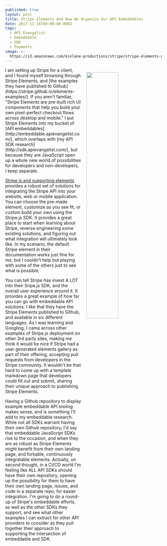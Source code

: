 ```yaml
---
published: true
layout: post
title: Stripe Elements And How We Organize Our API Embeddables
date: 2017-11-16T09:00:00.000Z
tags:
  - API Evangelist
  - Embeddable
  - SDK
  - Payments
image: >-
  https://s3.amazonaws.com/kinlane-productions/stripe/stripe-elements-grey-embeddable.png
---
```

<p><a href="https://stripe.github.io/elements-examples/"><img src="https://s3.amazonaws.com/kinlane-productions/stripe/stripe-elements-grey-embeddable.png" align="right" width="45%" style="padding: 15px;" /></a></p>I am setting up Stripe for a client, and I found myself browsing through Stripe Elements, and [the examples they have published to Github](https://stripe.github.io/elements-examples/). If you aren't familiar, "Stripe Elements are pre-built rich UI components that help you build your own pixel-perfect checkout flows across desktop and mobile." I put Stripe Elements into my bucket of [API embeddables](http://embeddable.apievangelist.com/), which overlaps with [my API SDK research](http://sdk.apievangelist.com/), but because they are JavaScript open up a whole new world of possibilities for developers and non-developers, I keep separate.

[Stripe.js and supporting elements](https://stripe.com/docs/stripe-js) provides a robust set of solutions for integrating the Stripe API into your website, web or mobile application. You can choose the pre-made element, customize as you see fit, or custom build your own using the Stripe.js SDK. It provides a great place to start when learning about Stripe, reverse engineering some existing solutions, and figuring out what integration will ultimately look like. In my scenario, the default Stripe element in their documentation works just fine for me, but I couldn't help but playing with some of the others just to see what is possible.

You can tell Stripe has invest A LOT into their Sripe.js SDK, and the overall user experience around it. It provides a great example of how far you can go with embeddable API solutions. I like that they have the Stripe Elements published to Github, and available in six different languages. As I was learning and Googling, I came across other examples of Stripe.js deployment on other 3rd party sites, making me think it would be nice if Stripe had a user generated elements gallery as part of their offering, accepting pull requests from developers in the Stripe community. It wouldn't be that hard to come up with a template markdown page that developers could fill out and submit, sharing their unique approach to publishing Stripe Elements.

Having a Github repository to display example embeddable API tooling makes sense, and is something I'll add to my embeddable research. While not all SDKs warrant having their own Github repository, I'd say that embeddable JavaScript SDKs rise to the occasion, and when they are as robust as Stripe Elements might benefit from their own landing page, and forkable, continuously integratable elements. Actually, on second thought, in a CI/CD world I'm feeling like ALL API SDKs should have their own repository, opening up the possibility for them to have their own landing page, issues, and code in a separate repo, for easier integration. I'm going to do a round-up of Stripe's embeddable efforts, as well as the other SDKs they support, and see what other examples I can extract for other API providers to consider as they pull together their approach to supporting the intersection of embeddable and SDK.
